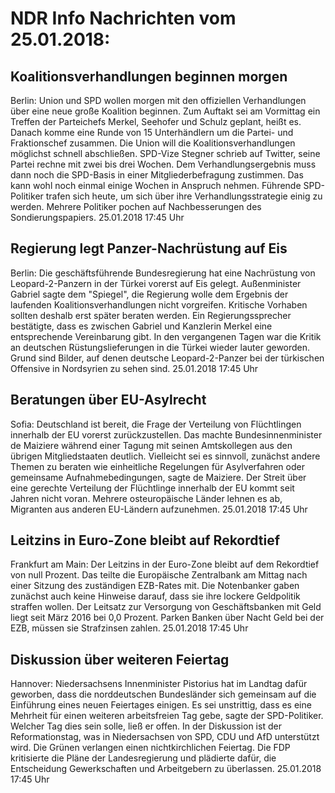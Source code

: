# NDR Info Nachrichten vom 25.01.2018:


## Koalitionsverhandlungen beginnen morgen
Berlin:        Union und SPD wollen morgen mit den offiziellen Verhandlungen über eine neue große Koalition beginnen. Zum Auftakt sei am Vormittag ein Treffen der Parteichefs Merkel, Seehofer und Schulz geplant, heißt es. Danach komme eine Runde von 15 Unterhändlern um die Partei- und Fraktionschef zusammen. Die Union will die Koalitionsverhandlungen möglichst schnell abschließen. SPD-Vize Stegner schrieb auf Twitter, seine Partei rechne mit zwei bis drei Wochen. Dem Verhandlungsergebnis muss dann noch die SPD-Basis in einer Mitgliederbefragung zustimmen. Das kann wohl noch einmal einige Wochen in Anspruch nehmen. Führende SPD-Politiker trafen sich heute, um sich über ihre Verhandlungsstrategie einig zu werden. Mehrere Politiker pochen auf Nachbesserungen des Sondierungspapiers. 25.01.2018 17:45 Uhr 

## Regierung legt Panzer-Nachrüstung auf Eis
Berlin:	Die geschäftsführende Bundesregierung hat eine Nachrüstung von Leopard-2-Panzern in der Türkei vorerst auf Eis gelegt. Außenminister Gabriel sagte dem "Spiegel", die Regierung wolle dem Ergebnis der laufenden Koalitionsverhandlungen nicht vorgreifen. Kritische Vorhaben sollten deshalb erst später beraten werden. Ein Regierungssprecher bestätigte, dass es zwischen Gabriel und Kanzlerin Merkel eine entsprechende Vereinbarung gibt. In den vergangenen Tagen war die Kritik an deutschen Rüstungslieferungen in die Türkei wieder lauter geworden. Grund sind Bilder, auf denen deutsche Leopard-2-Panzer bei der türkischen Offensive in Nordsyrien zu sehen sind. 25.01.2018 17:45 Uhr 

## Beratungen über EU-Asylrecht
Sofia:	Deutschland ist bereit, die Frage der Verteilung von Flüchtlingen innerhalb der EU vorerst zurückzustellen. Das machte Bundesinnenminister de Maiziere während einer Tagung mit seinen Amtskollegen aus den übrigen Mitgliedstaaten deutlich. Vielleicht sei es sinnvoll, zunächst andere Themen zu beraten wie einheitliche Regelungen für Asylverfahren oder gemeinsame Aufnahmebedingungen, sagte de Maiziere. Der Streit über eine gerechte Verteilung der Flüchtlinge innerhalb der EU kommt seit Jahren nicht voran. Mehrere osteuropäische Länder lehnen es ab, Migranten aus anderen EU-Ländern aufzunehmen. 25.01.2018 17:45 Uhr 

## Leitzins in Euro-Zone bleibt auf Rekordtief
Frankfurt am Main: Der Leitzins in der Euro-Zone bleibt auf dem Rekordtief von null Prozent. Das teilte die Europäische Zentralbank am Mittag nach einer Sitzung des zuständigen EZB-Rates mit. Die Notenbanker gaben zunächst auch keine Hinweise darauf, dass sie ihre lockere Geldpolitik straffen wollen. Der Leitsatz zur Versorgung von Geschäftsbanken mit Geld liegt seit März 2016 bei 0,0 Prozent. Parken Banken über Nacht Geld bei der EZB, müssen sie Strafzinsen zahlen. 25.01.2018 17:45 Uhr 

## Diskussion über weiteren Feiertag
Hannover:	Niedersachsens Innenminister Pistorius hat im Landtag dafür geworben, dass die norddeutschen Bundesländer sich gemeinsam auf die Einführung eines neuen Feiertages einigen. Es sei unstrittig, dass es eine Mehrheit für einen weiteren arbeitsfreien Tag gebe, sagte der SPD-Politiker. Welcher Tag dies sein solle, ließ er offen. In der Diskussion ist der Reformationstag, was in Niedersachsen von SPD, CDU und AfD unterstützt wird. Die Grünen verlangen einen nichtkirchlichen Feiertag. Die FDP kritisierte die Pläne der Landesregierung und plädierte dafür, die Entscheidung Gewerkschaften und Arbeitgebern zu überlassen. 25.01.2018 17:45 Uhr 

